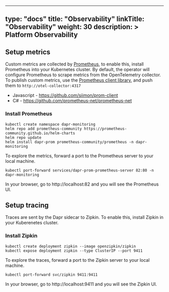 
---
type: "docs"
title: "Observability"
linkTitle: "Observability"
weight: 30
description: >
    Platform Observability
---


## Setup metrics

Custom metrics are collected by [Prometheus](https://prometheus.io/), to enable this, install Prometheus into your Kubernetes cluster.  By default, the operator will configure Prometheus to scrape metrics from the OpenTelemetry collector.
To publish custom metrics, use the [Prometheus client library](https://prometheus.io/docs/instrumenting/clientlibs/), and push them to `http://otel-collector:4317`

- Javascript - https://github.com/siimon/prom-client
- C# - https://github.com/prometheus-net/prometheus-net

### Install Prometheus

```
kubectl create namespace dapr-monitoring
helm repo add prometheus-community https://prometheus-community.github.io/helm-charts
helm repo update
helm install dapr-prom prometheus-community/prometheus -n dapr-monitoring
```

To explore the metrics, forward a port to the Prometheus server to your local machine.

```
kubectl port-forward services/dapr-prom-prometheus-server 82:80 -n dapr-monitoring
```

In your browser, go to http://localhost:82 and you will see the Prometheus UI.

## Setup tracing

Traces are sent by the Dapr sidecar to Zipkin.  To enable this, install Zipkin in your Kuberenetes cluster.

### Install Zipkin

```
kubectl create deployment zipkin --image openzipkin/zipkin
kubectl expose deployment zipkin --type ClusterIP --port 9411
```

To explore the traces, forward a port to the Zipkin server to your local machine.

```
kubectl port-forward svc/zipkin 9411:9411
```

In your browser, go to http://localhost:9411 and you will see the Zipkin UI.
